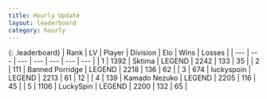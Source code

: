 ```yaml
---
title: Hourly Update
layout: leaderboard
category: hourly
---
```


{: .leaderboard}
| Rank | LV | Player | Division | Elo | Wins | Losses |
| --- | --- | --- | --- | --- | --- | --- |
| <span data-change="0">1</span> | 1392 | <span title="ID: 353063">Sktima</span> | LEGEND | <span data-change="0">2242</span> | <span data-change="0">133</span> | <span data-change="0">35</span> |
| <span data-change="0">2</span> | 111 | <span title="ID: 659170">Banned Porridge</span> | LEGEND | <span data-change="0">2218</span> | <span data-change="0">136</span> | <span data-change="0">62</span> |
| <span data-change="0">3</span> | 674 | <span title="ID: 512212">luckyspoin</span> | LEGEND | <span data-change="0">2213</span> | <span data-change="0">61</span> | <span data-change="0">12</span> |
| <span data-change="1">4</span> | 139 | <span title="ID: 665001">Kamado Nezuko</span> | LEGEND | <span data-change="0">2205</span> | <span data-change="0">116</span> | <span data-change="0">45</span> |
| <span data-change="1">5</span> | 1106 | <span title="ID: 498412">LuckySpin</span> | LEGEND | <span data-change="0">2200</span> | <span data-change="0">132</span> | <span data-change="0">65</span> |